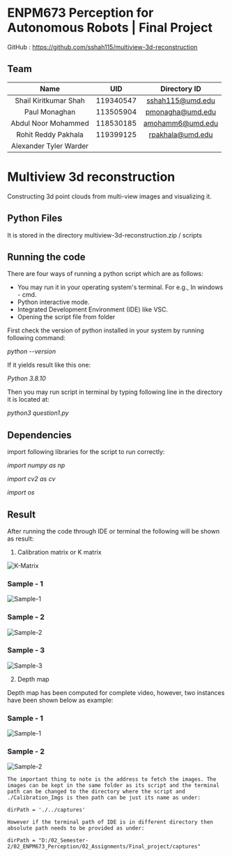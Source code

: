 # ENPM673 Perception for Autonomous Robots | Final Project

GitHub  :   https://github.com/sshah115/multiview-3d-reconstruction

## Team

|Name|UID|Directory ID|
|:---:|:---:|:---:|
|Shail Kiritkumar Shah|119340547|sshah115@umd.edu|
|Paul Monaghan|113505904|pmonagha@umd.edu|
|Abdul Noor Mohammed|118530185|amohamm6@umd.edu|
|Rohit Reddy Pakhala|119399125|rpakhala@umd.edu|
|Alexander Tyler Warder|||


# Multiview 3d reconstruction

Constructing 3d point clouds from multi-view images and visualizing it.

## Python Files

It is stored in the directory multiview-3d-reconstruction.zip / scripts

## Running the code
There are four ways of running a python script which are as follows:

 - You may run it in your operating system's terminal. For e.g., In windows - cmd.
 - Python interactive mode.
 - Integrated Development Environment (IDE) like VSC.
 - Opening the script file from folder

First check the version of python installed in your system by running following command:

*python --version*

If it yields result like this one:

*Python 3.8.10*

Then you may run script in terminal by typing following line in the directory it is located at:

*python3 question1.py*

## Dependencies

import following libraries for the script to run correctly: 

*import  numpy as np* 

*import cv2 as cv*

*import os*

## Result

After running the code through IDE or terminal the following will be shown as result:

1. Calibration matrix or K matrix

![K-Matrix](./results/calibration/kmatrix.jpeg)

### Sample - 1

![Sample-1](./results/calibration/resultimage1.jpg)

### Sample - 2

![Sample-2](./results/calibration/resultimage3.jpg)

### Sample - 3

![Sample-3](./results/calibration/resultimage6.jpg)

2. Depth map

Depth map has been computed for complete video, however, two instances have been shown below as example:

### Sample - 1

![Sample-1](./results/depth/depth_sample1.jpeg)

### Sample - 2

![Sample-2](./results/depth/depth_sample2.jpeg)

```
The important thing to note is the address to fetch the images. The images can be kept in the same folder as its script and the terminal path can be changed to the directory where the script and ./Calibration_Imgs is then path can be just its name as under:

dirPath = './../captures'

However if the terminal path of IDE is in different directory then absolute path needs to be provided as under:

dirPath = "D:/02_Semester-2/02_ENPM673_Perception/02_Assignments/Final_project/captures"

```